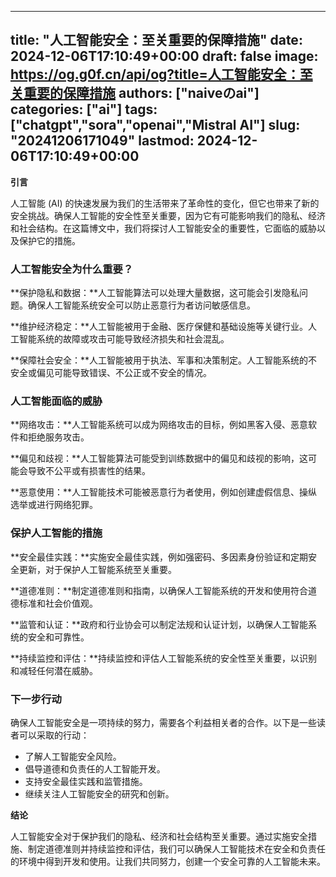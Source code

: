
---
title: "人工智能安全：至关重要的保障措施"
date: 2024-12-06T17:10:49+00:00
draft: false
image: https://og.g0f.cn/api/og?title=人工智能安全：至关重要的保障措施
authors: ["naiveのai"]
categories: ["ai"]
tags: ["chatgpt","sora","openai","Mistral AI"]
slug: "20241206171049"
lastmod: 2024-12-06T17:10:49+00:00
---
**引言**

人工智能 (AI) 的快速发展为我们的生活带来了革命性的变化，但它也带来了新的安全挑战。确保人工智能的安全性至关重要，因为它有可能影响我们的隐私、经济和社会结构。在这篇博文中，我们将探讨人工智能安全的重要性，它面临的威胁以及保护它的措施。

### 人工智能安全为什么重要？

**保护隐私和数据：**人工智能算法可以处理大量数据，这可能会引发隐私问题。确保人工智能系统安全可以防止恶意行为者访问敏感信息。

**维护经济稳定：**人工智能被用于金融、医疗保健和基础设施等关键行业。人工智能系统的故障或攻击可能导致经济损失和社会混乱。

**保障社会安全：**人工智能被用于执法、军事和决策制定。人工智能系统的不安全或偏见可能导致错误、不公正或不安全的情况。

### 人工智能面临的威胁

**网络攻击：**人工智能系统可以成为网络攻击的目标，例如黑客入侵、恶意软件和拒绝服务攻击。

**偏见和歧视：**人工智能算法可能受到训练数据中的偏见和歧视的影响，这可能会导致不公平或有损害性的结果。

**恶意使用：**人工智能技术可能被恶意行为者使用，例如创建虚假信息、操纵选举或进行网络犯罪。

### 保护人工智能的措施

**安全最佳实践：**实施安全最佳实践，例如强密码、多因素身份验证和定期安全更新，对于保护人工智能系统至关重要。

**道德准则：**制定道德准则和指南，以确保人工智能系统的开发和使用符合道德标准和社会价值观。

**监管和认证：**政府和行业协会可以制定法规和认证计划，以确保人工智能系统的安全和可靠性。

**持续监控和评估：**持续监控和评估人工智能系统的安全性至关重要，以识别和减轻任何潜在威胁。

### 下一步行动

确保人工智能安全是一项持续的努力，需要各个利益相关者的合作。以下是一些读者可以采取的行动：

* 了解人工智能安全风险。
* 倡导道德和负责任的人工智能开发。
* 支持安全最佳实践和监管措施。
* 继续关注人工智能安全的研究和创新。

**结论**

人工智能安全对于保护我们的隐私、经济和社会结构至关重要。通过实施安全措施、制定道德准则并持续监控和评估，我们可以确保人工智能技术在安全和负责任的环境中得到开发和使用。让我们共同努力，创建一个安全可靠的人工智能未来。